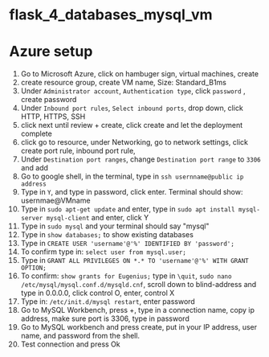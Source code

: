 # flask_4_databases_mysql_vm

# Azure setup 
1. Go to Microsoft Azure, click on hambuger sign, virtual machines, create
2. create resource group, create VM name, Size: Standard_B1ms
3. Under `Administrator account`, `Authentication type`, click `password` , create password 
4. Under `Inbound port rules`, `Select inbound ports`, drop down, click HTTP, HTTPS, SSH
5. click next until review + create, click create and let the deployment complete
6. click go to resource, under Networking, go to network settings, click create port rule, inbound port rule,
7. Under `Destination port ranges`, change `Destination port range` to `3306` and add
8. Go to google shell, in the terminal, type in `ssh usernname@public ip address`
9. Type in `Y`, and type in password, click enter. Terminal should show: usernmae@VMname
10. Type in `sudo apt-get update` and enter, type in `sudo apt install mysql-server mysql-client` and enter, click Y
11. Type in `sudo mysql` and your terminal should say "mysql"
12. Type in `show databases;` to show existing databases 
13. Type in `CREATE USER 'username'@'%' IDENTIFIED BY 'password';`
14. To confirm type in: `select user from mysql.user;`
15. Type in `GRANT ALL PRIVILEGES ON *.* TO 'username'@'%' WITH GRANT OPTION;`
16. To confirm: `show grants for Eugenius;` type in `\quit`, `sudo nano /etc/mysql/mysql.conf.d/mysqld.cnf`, scroll down to blind-address and type in 0.0.0.0, click control O, enter, control X
17. Type in: `/etc/init.d/mysql restart`, enter password
18. Go to MySQL Workbench, press +, type in a connection name, copy ip address, make sure port is 3306, type in password
19. Go to MySQL workbench and press create, put in your IP address, user name, and password from the shell.
20. Test connection and press Ok 
